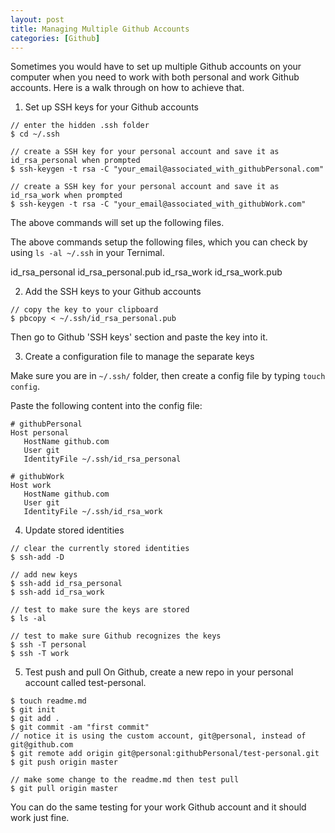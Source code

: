 ```yaml
---
layout: post
title: Managing Multiple Github Accounts
categories: [Github]
---
```


Sometimes you would have to set up multiple Github accounts on your computer when you need to work with both personal and work Github accounts. Here is a walk through on how to achieve that.

1. Set up SSH keys for your Github accounts

```
// enter the hidden .ssh folder
$ cd ~/.ssh

// create a SSH key for your personal account and save it as id_rsa_personal when prompted
$ ssh-keygen -t rsa -C "your_email@associated_with_githubPersonal.com"

// create a SSH key for your personal account and save it as id_rsa_work when prompted
$ ssh-keygen -t rsa -C "your_email@associated_with_githubWork.com"
```

The above commands will set up the following files.

The above commands setup the following files, which you can check by using `ls -al ~/.ssh` in your Ternimal.

id_rsa_personal
id_rsa_personal.pub
id_rsa_work
id_rsa_work.pub

2. Add the SSH keys to your Github accounts

```
// copy the key to your clipboard
$ pbcopy < ~/.ssh/id_rsa_personal.pub
```

Then go to Github 'SSH keys' section and paste the key into it.

3. Create a configuration file to manage the separate keys

Make sure you are in `~/.ssh/` folder, then create a config file by typing `touch config`.

Paste the following content into the config file:

```
# githubPersonal
Host personal
   HostName github.com
   User git
   IdentityFile ~/.ssh/id_rsa_personal

# githubWork
Host work
   HostName github.com
   User git
   IdentityFile ~/.ssh/id_rsa_work
```

4. Update stored identities

```
// clear the currently stored identities
$ ssh-add -D

// add new keys
$ ssh-add id_rsa_personal
$ ssh-add id_rsa_work

// test to make sure the keys are stored
$ ls -al

// test to make sure Github recognizes the keys
$ ssh -T personal
$ ssh -T work
```

5. Test push and pull
On Github, create a new repo in your personal account called test-personal.

```
$ touch readme.md
$ git init
$ git add .
$ git commit -am "first commit"
// notice it is using the custom account, git@personal, instead of git@github.com
$ git remote add origin git@personal:githubPersonal/test-personal.git
$ git push origin master

// make some change to the readme.md then test pull
$ git pull origin master
```

You can do the same testing for your work Github account and it should work just fine.